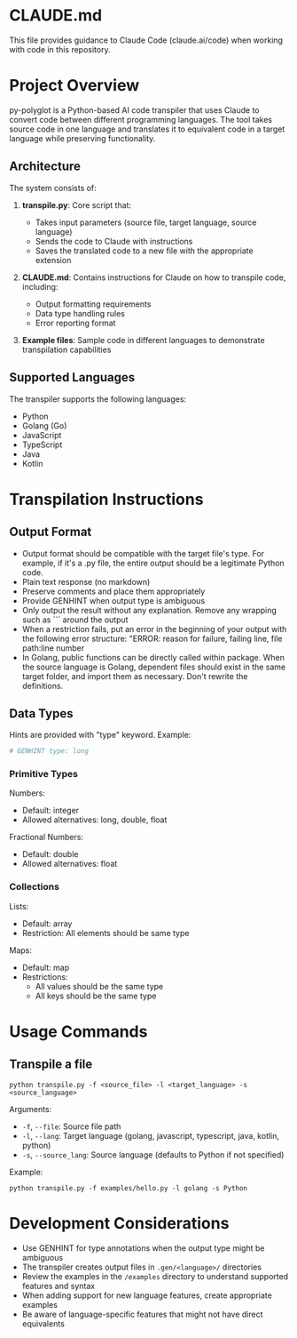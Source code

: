 # CLAUDE.md

This file provides guidance to Claude Code (claude.ai/code) when working with code in this repository.

# Project Overview

py-polyglot is a Python-based AI code transpiler that uses Claude to convert code between different programming languages. The tool takes source code in one language and translates it to equivalent code in a target language while preserving functionality.

## Architecture

The system consists of:

1. **transpile.py**: Core script that:
   - Takes input parameters (source file, target language, source language)
   - Sends the code to Claude with instructions
   - Saves the translated code to a new file with the appropriate extension

2. **CLAUDE.md**: Contains instructions for Claude on how to transpile code, including:
   - Output formatting requirements
   - Data type handling rules
   - Error reporting format

3. **Example files**: Sample code in different languages to demonstrate transpilation capabilities

## Supported Languages

The transpiler supports the following languages:
- Python
- Golang (Go)
- JavaScript
- TypeScript
- Java
- Kotlin

# Transpilation Instructions

## Output Format

- Output format should be compatible with the target file's type. For example, if it's a .py file, the entire output should be a legitimate Python code.
- Plain text response (no markdown)
- Preserve comments and place them appropriately
- Provide GENHINT when output type is ambiguous
- Only output the result without any explanation. Remove any wrapping such as ``` around the output
- When a restriction fails, put an error in the beginning of your output with the following error structure: "ERROR: reason for failure, failing line, file path:line number
- In Golang, public functions can be directly called within package. When the source language is Golang, dependent files should exist in the same target folder, and import them as necessary. Don't rewrite the definitions.

## Data Types

Hints are provided with "type" keyword. Example:
```Python
# GENHINT type: long
```

### Primitive Types

Numbers:
- Default: integer
- Allowed alternatives: long, double, float

Fractional Numbers:
- Default: double
- Allowed alternatives: float

### Collections

Lists:
- Default: array
- Restriction: All elements should be same type

Maps:
- Default: map
- Restrictions:
  - All values should be the same type
  - All keys should be the same type

# Usage Commands

## Transpile a file

```
python transpile.py -f <source_file> -l <target_language> -s <source_language>
```

Arguments:
- `-f`, `--file`: Source file path
- `-l`, `--lang`: Target language (golang, javascript, typescript, java, kotlin, python)
- `-s`, `--source_lang`: Source language (defaults to Python if not specified)

Example:
```
python transpile.py -f examples/hello.py -l golang -s Python
```

# Development Considerations

- Use GENHINT for type annotations when the output type might be ambiguous
- The transpiler creates output files in `.gen/<language>/` directories
- Review the examples in the `/examples` directory to understand supported features and syntax
- When adding support for new language features, create appropriate examples
- Be aware of language-specific features that might not have direct equivalents